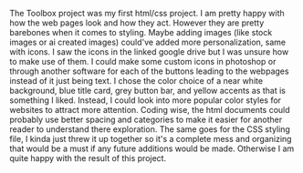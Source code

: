   The Toolbox project was my first html/css project. I am pretty happy with how the web pages look and how they act. However they are pretty barebones when it comes to styling. Maybe adding images (like stock images or ai created images) could've added more personalization, same with icons. I saw the icons in the linked google drive but I was unsure how to make use of them. I could make some custom icons in photoshop or through another software for each of the buttons leading to the webpages instead of it just being text. I chose the color choice of a near white background, blue title card, grey button bar, and yellow accents as that is something I liked. Instead, I could look into more popular color styles for websites to attract more attention. Coding wise, the html documents could probably use better spacing and categories to make it easier for another reader to understand there exploration. The same goes for the CSS styling file, I kinda just threw it up together so it's a complete mess and organizing that would be a must if any future additions would be made. Otherwise I am quite happy with the result of this project.
